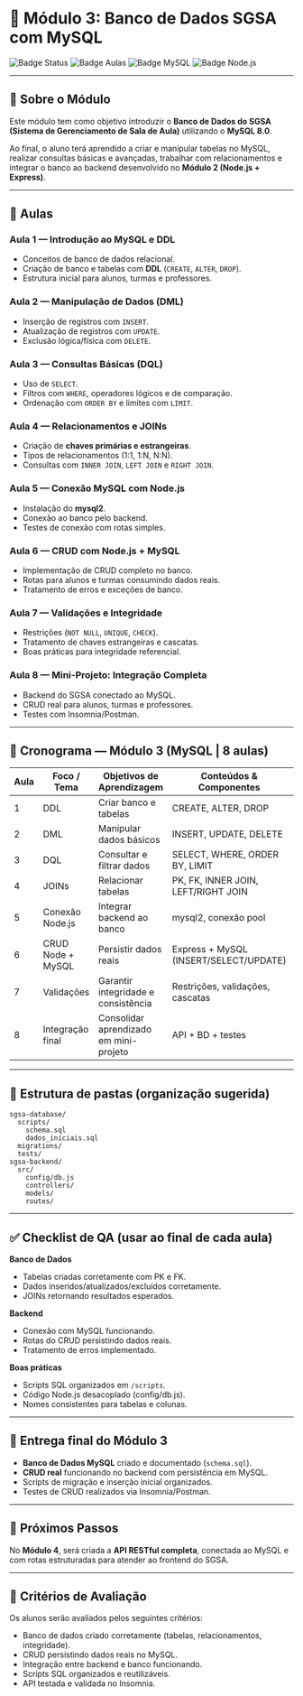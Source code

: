 # 📑 Módulo 3: **Banco de Dados SGSA com MySQL**

![Badge Status](https://img.shields.io/badge/Status-Em%20Desenvolvimento-yellow)
![Badge Aulas](https://img.shields.io/badge/Aulas-8-blue)
![Badge MySQL](https://img.shields.io/badge/MySQL-8.0-blue)
![Badge Node.js](https://img.shields.io/badge/Node.js-20.x-brightgreen)

---

## 📖 Sobre o Módulo

Este módulo tem como objetivo introduzir o **Banco de Dados do SGSA (Sistema de Gerenciamento de Sala de Aula)** utilizando o **MySQL 8.0**.  

Ao final, o aluno terá aprendido a criar e manipular tabelas no MySQL, realizar consultas básicas e avançadas, trabalhar com relacionamentos e integrar o banco ao backend desenvolvido no **Módulo 2 (Node.js + Express)**.

---

## 🔹 Aulas

### Aula 1 — Introdução ao MySQL e DDL

- Conceitos de banco de dados relacional.  
- Criação de banco e tabelas com **DDL** (`CREATE`, `ALTER`, `DROP`).  
- Estrutura inicial para alunos, turmas e professores.  

### Aula 2 — Manipulação de Dados (DML)

- Inserção de registros com `INSERT`.  
- Atualização de registros com `UPDATE`.  
- Exclusão lógica/física com `DELETE`.  

### Aula 3 — Consultas Básicas (DQL)

- Uso de `SELECT`.  
- Filtros com `WHERE`, operadores lógicos e de comparação.  
- Ordenação com `ORDER BY` e limites com `LIMIT`.  

### Aula 4 — Relacionamentos e JOINs

- Criação de **chaves primárias e estrangeiras**.  
- Tipos de relacionamentos (1:1, 1:N, N:N).  
- Consultas com `INNER JOIN`, `LEFT JOIN` e `RIGHT JOIN`.  

### Aula 5 — Conexão MySQL com Node.js

- Instalação do **mysql2**.  
- Conexão ao banco pelo backend.  
- Testes de conexão com rotas simples.  

### Aula 6 — CRUD com Node.js + MySQL

- Implementação de CRUD completo no banco.  
- Rotas para alunos e turmas consumindo dados reais.  
- Tratamento de erros e exceções de banco.  

### Aula 7 — Validações e Integridade

- Restrições (`NOT NULL`, `UNIQUE`, `CHECK`).  
- Tratamento de chaves estrangeiras e cascatas.  
- Boas práticas para integridade referencial.  

### Aula 8 — Mini-Projeto: Integração Completa

- Backend do SGSA conectado ao MySQL.  
- CRUD real para alunos, turmas e professores.  
- Testes com Insomnia/Postman.  

---

## 📅 Cronograma — Módulo 3 (MySQL | 8 aulas)

| Aula | Foco / Tema       | Objetivos de Aprendizagem              | Conteúdos & Componentes                | Prática em Sala                           | Entregáveis               |
| ---- | ----------------- | -------------------------------------- | -------------------------------------- | ----------------------------------------- | ------------------------- |
| 1    | DDL               | Criar banco e tabelas                  | CREATE, ALTER, DROP                    | Criar BD SGSA com tabelas iniciais        | `schema.sql` inicial      |
| 2    | DML               | Manipular dados básicos                | INSERT, UPDATE, DELETE                 | Inserir, atualizar e excluir alunos       | `dados_iniciais.sql`      |
| 3    | DQL               | Consultar e filtrar dados              | SELECT, WHERE, ORDER BY, LIMIT         | Listagem filtrada de alunos/turmas        | Consultas SQL             |
| 4    | JOINs             | Relacionar tabelas                     | PK, FK, INNER JOIN, LEFT/RIGHT JOIN    | Relatórios de alunos por turma            | Consultas SQL com JOIN    |
| 5    | Conexão Node.js   | Integrar backend ao banco              | mysql2, conexão pool                   | Criar rota de teste `/db-status`          | Conexão ativa funcionando |
| 6    | CRUD Node + MySQL | Persistir dados reais                  | Express + MySQL (INSERT/SELECT/UPDATE) | CRUD completo de alunos/turmas            | API CRUD funcional        |
| 7    | Validações        | Garantir integridade e consistência    | Restrições, validações, cascatas       | Inserções com regras aplicadas            | Tabelas ajustadas         |
| 8    | Integração final  | Consolidar aprendizado em mini-projeto | API + BD + testes                      | CRUD de alunos/professores/turmas testado | API conectada ao MySQL    |

---

## 📂 Estrutura de pastas (organização sugerida)

```plaintext
sgsa-database/
  scripts/
    schema.sql
    dados_iniciais.sql
  migrations/
  tests/
sgsa-backend/
  src/
    config/db.js
    controllers/
    models/
    routes/
```

------

## ✅ Checklist de QA (usar ao final de cada aula)

**Banco de Dados**

- Tabelas criadas corretamente com PK e FK.
- Dados inseridos/atualizados/excluídos corretamente.
- JOINs retornando resultados esperados.

**Backend**

- Conexão com MySQL funcionando.
- Rotas do CRUD persistindo dados reais.
- Tratamento de erros implementado.

**Boas práticas**

- Scripts SQL organizados em `/scripts`.
- Código Node.js desacoplado (config/db.js).
- Nomes consistentes para tabelas e colunas.

------

## 📌 Entrega final do Módulo 3

- **Banco de Dados MySQL** criado e documentado (`schema.sql`).
- **CRUD real** funcionando no backend com persistência em MySQL.
- Scripts de migração e inserção inicial organizados.
- Testes de CRUD realizados via Insomnia/Postman.

------

## 🔗 Próximos Passos

No **Módulo 4**, será criada a **API RESTful completa**, conectada ao MySQL e com rotas estruturadas para atender ao frontend do SGSA.

------

## 🎯 Critérios de Avaliação

Os alunos serão avaliados pelos seguintes critérios:

- Banco de dados criado corretamente (tabelas, relacionamentos, integridade).
- CRUD persistindo dados reais no MySQL.
- Integração entre backend e banco funcionando.
- Scripts SQL organizados e reutilizáveis.
- API testada e validada no Insomnia.
